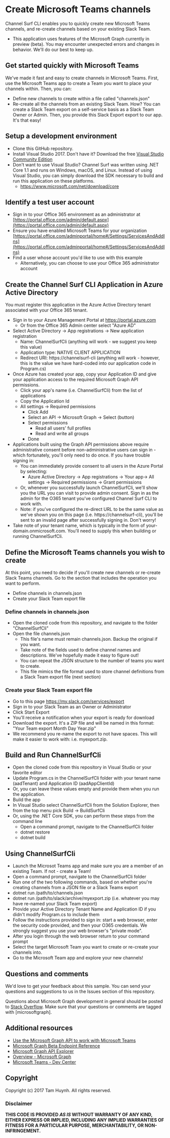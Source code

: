 # Create Microsoft Teams channels 

Channel Surf CLI enables you to quickly create new Microsoft Teams channels, and re-create channels based on your existing Slack Team.

  * This application uses features of the Microsoft Graph currently in preview (beta).  You may encounter unexpected errors and changes in behavior.  We'll do our best to keep up.

## Get started quickly with Microsoft Teams 

We've made it fast and easy to create channels in Microsoft Teams.  First, use the Microsoft Teams app to create a Team you want to place your channels within.  Then, you can:

* Define new channels to create within a file called "channels.json"
* Re-create all the channels from an existing Slack Team.  How?  You can create a Slack Team export on a self-service basis as a Slack Team Owner or Admin.  Then, you provide this Slack Export export to our app.  It's that easy!

## Setup a development environment 

* Clone this GitHub repository.
* Install Visual Studio 2017.  Don't have it?  Download the free [Visual Studio Community Edition](https://www.visualstudio.com/en-us/products/visual-studio-community-vs.aspx)
* Don't want to use Visual Studio?  Channel Surf was written using .NET Core 1.1 and runs on Windows, macOS, and Linux.  Instead of using Visual Studio, you can simply download the SDK necessary to build and run this application on these platforms.
  * https://www.microsoft.com/net/download/core

## Identify a test user account

* Sign in to your Office 365 environment as an administrator at [https://portal.office.com/admin/default.aspx](https://portal.office.com/admin/default.aspx)
* Ensure you have enabled Microsoft Teams for your organization [https://portal.office.com/adminportal/home#/Settings/ServicesAndAddIns](https://portal.office.com/adminportal/home#/Settings/ServicesAndAddIns)  
* Find a user whose account you'd like to use with this example
  * Alternatively, you can choose to use your Office 365 administrator account 

## Create the Channel Surf CLI Application in Azure Active Directory

You must register this application in the Azure Active Directory tenant associated with your Office 365 tenant.  

* Sign in to your Azure Management Portal at https://portal.azure.com
    * Or from the Office 365 Admin center select "Azure AD"
* Select Active Directory -> App registrations -> New application registration  
    * Name: ChannelSurfCli (anything will work - we suggest you keep this value)
    * Application type: NATIVE CLIENT APPLICATION
    * Redirect URI: https://channelsurf-cli (anything will work - however, this is the value we have hard-coded into our application code in Program.cs)
* Once Azure has created your app, copy your Application ID and give your application access to the required Microsoft Graph API permissions.  
   * Click your app's name (i.e. ChannelSurfCli) from the list of applications
   * Copy the Application Id
   * All settings -> Required permissions
     * Click Add  
     * Select an API -> Microsoft Graph -> Select (button)
     * Select permissions 
	   * Read all users' full profiles
	   * Read and write all groups
	 * Done
* Applications built using the Graph API permissions above require administrative consent before non-administrative users can sign in - which fortunately, you'll only need to do once. If you have trouble signing in:
  * You can immediately provide consent to all users in the Azure Portal by selecting:
    * Azure Active Directory -> App registrations -> Your app-> All settings ->  Required permissions -> Grant permissions
  * Or, whenever you successfully launch ChannelSurfCli, we'll show you the URL you can visit to provide admin consent.  Sign in as the admin for the O365 tenant you've configured Channel Surf CLI to work with. 
   * Note: if you've configured the re-direct URL to be the same value as we've shown you on this page (i.e. https://channelsurf-cli), you'll be sent to an invalid page after successfully signing in.  Don't worry!
* Take note of your tenant name, which is typically in the form of your-domain.onmicrosoft.com.  You'll need to supply this when building or running ChannelSurfCli.


## Define the Microsoft Teams channels you wish to create

At this point, you need to decide if you'll create new channels or re-create Slack Teams channels.  Go to the section that includes the operation you want to perform.

* Define channels in channels.json
* Create your Slack Team export file

### Define channels in channels.json
* Open the cloned code from this repository, and navigate to the folder "ChannelSurfCli"
* Open the file channels.json
  * This file's name must remain channels.json.  Backup the original if you want.
  * Take note of the fields used to define channel names and descriptions.  We've hopefully made it easy to figure out!
  * You can repeat the JSON structure to the number of teams you want to create.
  * This file mimics the file format used to store channel definitions from a Slack Team export file (next section)

### Create your Slack Team export file
* Go to this page https://my.slack.com/services/export
* Sign in to your Slack Team as an Owner or Administrator
* Click Start Export 
* You'll receive a notification when your export is ready for download
* Download the export.  It's a ZIP file and will be named in this format: "Your Team export Month Day Year.zip"
* We recommend you re-name the export to not have spaces. This will make it easier to work with: i.e. myexport.zip.  
  
## Build and Run ChannelSurfCli

* Open the cloned code from this repository in Visual Studio or your favorite editor
 * Update Program.cs in the ChannelSurfCli folder with your tenant name (aadTenant) and Application ID (aadAppClientId) 
  * Or, you can leave these values empty and provide them when you run the application.
* Build the app
 * In Visual Studio select ChannelSurfCli from the Solution Explorer, then from the top menu pick Build -> BuildSurfCli
  * Or, using the .NET Core SDK, you can perform these steps from the command line
    * Open a command prompt, navigate to the ChannelSurfCli folder 
	* dotnet restore
	* dotnet build

## Using ChannelSurfCli
 
* Launch the Microsot Teams app and make sure you are a member of an existing Team.  If not - create a Team!
* Open a command prompt, navigate to the ChannelSurfCli folder
* Run one of the two following commands, based on whether you're creating channels from a JSON file or a Slack Teams export
 * dotnet run /path/to/channels.json
 * dotnet run /path/to/slack/archive/myexport.zip (i.e. whatever you may have re-named your Slack Team export)
* Provide your Active Directory Tenant Name and Application ID if you didn't modify Program.cs to include them
* Follow the instructions provided to sign in: start a web browser, enter the security code provided, and then your O365 credentials.  We strongly suggest you use your web browser's "private mode".
* After you login through the web browser return to your command prompt 
* Select the target Microsoft Team you want to create or re-create your channels into.
* Go to the Microsoft Team app and explore your new channels!

## Questions and comments

We'd love to get your feedback about this sample. You can send your questions and suggestions to us in the Issues section of this repository.

Questions about Microsoft Graph development in general should be posted to [Stack Overflow](http://stackoverflow.com/questions/tagged/microsoftgraph). Make sure that your questions or comments are tagged with [microsoftgraph].

## Additional resources

* [Use the Microsoft Graph API to work with Microsoft Teams](https://developer.microsoft.com/en-us/graph/docs/api-reference/beta/resources/teams_api_overview)
* [Microsoft Graph Beta Endpoint Reference](https://developer.microsoft.com/en-us/graph/docs/api-reference/beta/beta-overview)
* [Microsoft Graph API Explorer](https://developer.microsoft.com/en-us/graph/graph-explorer)
* [Overview - Microsoft Graph](https://developer.microsoft.com/en-us/graph/docs)
* [Microsoft Teams - Dev Center](https://dev.office.com/microsoft-teams)

## Copyright

Copyright (c) 2017 Tam Huynh. All rights reserved. 


### Disclaimer ###
**THIS CODE IS PROVIDED *AS IS* WITHOUT WARRANTY OF ANY KIND, EITHER EXPRESS OR IMPLIED, INCLUDING ANY IMPLIED WARRANTIES OF FITNESS FOR A PARTICULAR PURPOSE, MERCHANTABILITY, OR NON-INFRINGEMENT.**